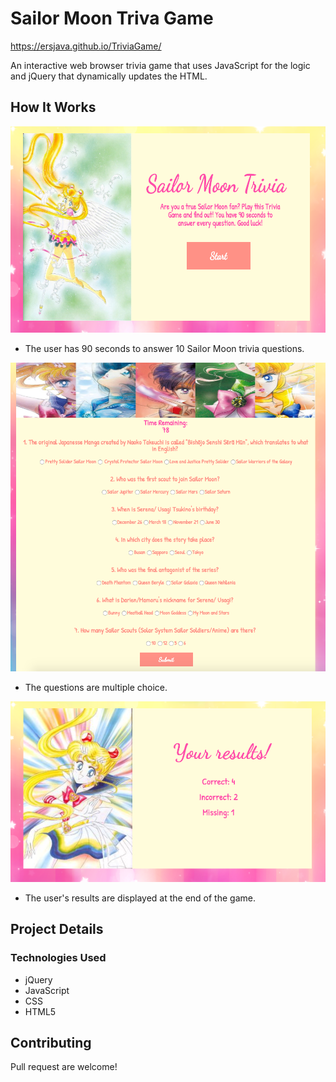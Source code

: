 # Sailor Moon Triva Game
https://ersjava.github.io/TriviaGame/

An interactive web browser trivia game that uses JavaScript for the logic and jQuery that dynamically updates the HTML.

## How It Works

<img src="https://github.com/ersJava/TriviaGame/blob/master/screenshot01.png" width="550" height="330" alt="screenshot">

* The user has 90 seconds to answer 10 Sailor Moon trivia questions.

![Screenshot of game](screenshot02.png) 
* The questions are multiple choice.

![Screenshot of game](screenshot03.png) 
* The user's results are displayed at the end of the game.


## Project Details

### Technologies Used
* jQuery
* JavaScript
* CSS
* HTML5

## Contributing
Pull request are welcome!

